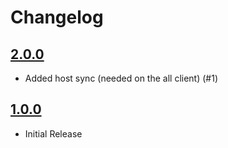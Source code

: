 # Changelog

## [2.0.0](https://github.com/Gurkankaradag0/REPOTruckHealPercent/releases/tag/2.0.0)

-   Added host sync (needed on the all client) (#1)

## [1.0.0](https://github.com/Gurkankaradag0/REPOTruckHealPercent/releases/tag/2.0.0)

-   Initial Release
